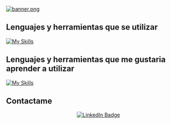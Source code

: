 [![banner.png](https://i.postimg.cc/hGMjSL4k/banner.png)](https://github.com/AlfaFire17)
## Lenguajes y herramientas que se utilizar
[![My Skills](https://skillicons.dev/icons?i=java,linux,html,css,javascript,figma,mysql,postgres,vscode,androidstudio,idea,cs,wordpress,git&perline=12)](https://skillicons.dev)
## Lenguajes y herramientas que me gustaria aprender a utilizar
[![My Skills](https://skillicons.dev/icons?i=py,spring,unity,postman,visualstudio,angular,&perline=6)](https://skillicons.dev)
## Contactame 
<div id="badges" align="center">
  <a href="https://www.linkedin.com/in/pablosorianojimenez/">
    <img src="https://img.shields.io/badge/LinkedIn-blue?style=for-the-badge&logo=linkedin&logoColor=white" alt="LinkedIn Badge"/>
  </a>
</div>
